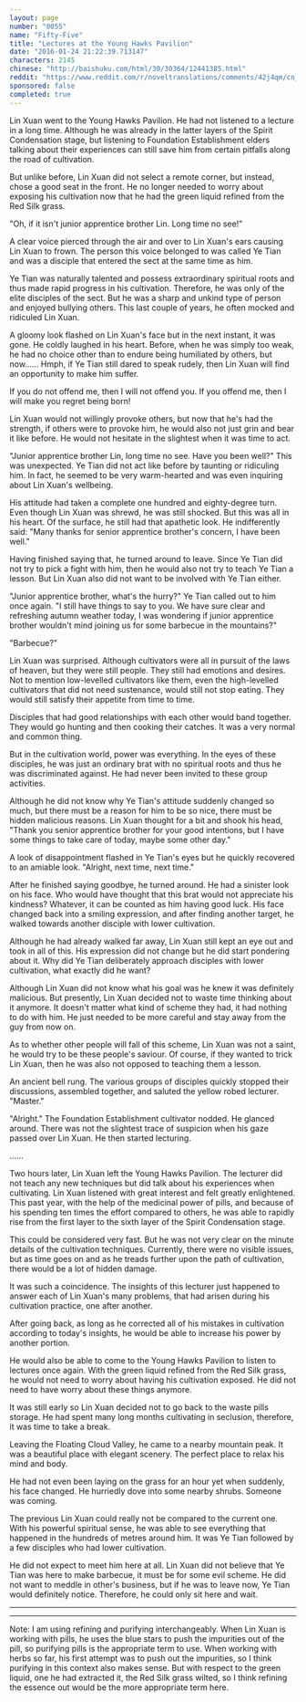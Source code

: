 ```yaml
---
layout: page
number: "0055"
name: "Fifty-Five"
title: "Lectures at the Young Hawks Pavilion"
date: "2016-01-24 21:22:39.713147"
characters: 2145
chinese: "http://baishuku.com/html/30/30364/12441385.html"
reddit: "https://www.reddit.com/r/noveltranslations/comments/42j4qm/cn_tempered_immortal_chapter_0055/"
sponsored: false
completed: true
---
```


Lin Xuan went to the Young Hawks Pavilion. He had not listened to a lecture in a long time. Although he was already in the latter layers of the Spirit Condensation stage, but listening to Foundation Establishment elders talking about their experiences can still save him from certain pitfalls along the road of cultivation.

But unlike before, Lin Xuan did not select a remote corner, but instead, chose a good seat in the front. He no longer needed to worry about exposing his cultivation now that he had the green liquid refined from the Red Silk grass.

"Oh, if it isn't junior apprentice brother Lin. Long time no see!"

A clear voice pierced through the air and over to Lin Xuan's ears causing Lin Xuan to frown. The person this voice belonged to was called Ye Tian and was a disciple that entered the sect at the same time as him.

Ye Tian was naturally talented and possess extraordinary spiritual roots and thus made rapid progress in his cultivation. Therefore, he was only of the elite disciples of the sect. But he was a sharp and unkind type of person and enjoyed bullying others. This last couple of years, he often mocked and ridiculed Lin Xuan.

A gloomy look flashed on Lin Xuan's face but in the next instant, it was gone. He coldly laughed in his heart. Before, when he was simply too weak, he had no choice other than to endure being humiliated by others, but now...... Hmph, if Ye Tian still dared to speak rudely, then Lin Xuan will find an opportunity to make him suffer.

If you do not offend me, then I will not offend you. If you offend me, then I will make you regret being born!

Lin Xuan would not willingly provoke others, but now that he's had the strength, if others were to provoke him, he would also not just grin and bear it like before. He would not hesitate in the slightest when it was time to act.

"Junior apprentice brother Lin, long time no see. Have you been well?" This was unexpected. Ye Tian did not act like before by taunting or ridiculing him. In fact, he seemed to be very warm-hearted and was even inquiring about Lin Xuan's wellbeing.

His attitude had taken a complete one hundred and eighty-degree turn. Even though Lin Xuan was shrewd, he was still shocked. But this was all in his heart. Of the surface, he still had that apathetic look. He indifferently said: "Many thanks for senior apprentice brother's concern, I have been well."


Having finished saying that, he turned around to leave. Since Ye Tian did not try to pick a fight with him, then he would also not try to teach Ye Tian a lesson. But Lin Xuan also did not want to be involved with Ye Tian either.

"Junior apprentice brother, what's the hurry?" Ye Tian called out to him once again. "I still have things to say to you. We have sure clear and refreshing autumn weather today, I was wondering if junior apprentice brother wouldn't mind joining us for some barbecue in the mountains?"

"Barbecue?"

Lin Xuan was surprised. Although cultivators were all in pursuit of the laws of heaven, but they were still people. They still had emotions and desires. Not to mention low-levelled cultivators like them, even the high-levelled cultivators that did not need sustenance, would still not stop eating. They would still satisfy their appetite from time to time.

Disciples that had good relationships with each other would band together. They would go hunting and then cooking their catches. It was a very normal and common thing.

But in the cultivation world, power was everything. In the eyes of these disciples, he was just an ordinary brat with no spiritual roots and thus he was discriminated against. He had never been invited to these group activities.

Although he did not know why Ye Tian's attitude suddenly changed so much, but there must be a reason for him to be so nice, there must be hidden malicious reasons. Lin Xuan thought for a bit and shook his head, "Thank you senior apprentice brother for your good intentions, but I have some things to take care of today, maybe some other day."

A look of disappointment flashed in Ye Tian's eyes but he quickly recovered to an amiable look. "Alright, next time, next time."

After he finished saying goodbye, he turned around. He had a sinister look on his face. Who would have thought that this brat would not appreciate his kindness? Whatever, it can be counted as him having good luck. His face changed back into a smiling expression, and after finding another target, he walked towards another disciple with lower cultivation.

Although he had already walked far away, Lin Xuan still kept an eye out and took in all of this. His expression did not change but he did start pondering about it. Why did Ye Tian deliberately approach disciples with lower cultivation, what exactly did he want?

Although Lin Xuan did not know what his goal was he knew it was definitely malicious. But presently, Lin Xuan decided not to waste time thinking about it anymore. It doesn't matter what kind of scheme they had, it had nothing to do with him. He just needed to be more careful and stay away from the guy from now on.

As to whether other people will fall of this scheme, Lin Xuan was not a saint, he would try to be these people's saviour. Of course, if they wanted to trick Lin Xuan, then he was also not opposed to teaching them a lesson.

An ancient bell rung. The various groups of disciples quickly stopped their discussions, assembled together, and saluted the yellow robed lecturer. "Master."

"Alright." The Foundation Establishment cultivator nodded. He glanced around. There was not the slightest trace of suspicion when his gaze passed over Lin Xuan. He then started lecturing.

......

Two hours later, Lin Xuan left the Young Hawks Pavilion. The lecturer did not teach any new techniques but did talk about his experiences when cultivating. Lin Xuan listened with great interest and felt greatly enlightened. This past year, with the help of the medicinal power of pills, and because of his spending ten times the effort compared to others, he was able to rapidly rise from the first layer to the sixth layer of the Spirit Condensation stage.

This could be considered very fast. But he was not very clear on the minute details of the cultivation techniques. Currently, there were no visible issues, but as time goes on and as he treads further upon the path of cultivation, there would be a lot of hidden damage.

It was such a coincidence. The insights of this lecturer just happened to answer each of Lin Xuan's many problems, that had arisen during his cultivation practice, one after another.

After going back, as long as he corrected all of his mistakes in cultivation according to today's insights, he would be able to increase his power by another portion.

He would also be able to come to the Young Hawks Pavilion to listen to lectures once again. With the green liquid refined from the Red Silk grass, he would not need to worry about having his cultivation exposed. He did not need to have worry about these things anymore.

It was still early so Lin Xuan decided not to go back to the waste pills storage. He had spent many long months cultivating in seclusion, therefore, it was time to take a break.

Leaving the Floating Cloud Valley, he came to a nearby mountain peak. It was a beautiful place with elegant scenery. The perfect place to relax his mind and body.

He had not even been laying on the grass for an hour yet when suddenly, his face changed. He hurriedly dove into some nearby shrubs. Someone was coming.

The previous Lin Xuan could really not be compared to the current one. With his powerful spiritual sense, he was able to see everything that happened in the hundreds of metres around him. It was Ye Tian followed by a few disciples who had lower cultivation.

He did not expect to meet him here at all. Lin Xuan did not believe that Ye Tian was here to make barbecue, it must be for some evil scheme. He did not want to meddle in other's business, but if he was to leave now, Ye Tian would definitely notice. Therefore, he could only sit here and wait.

- - -
- - -

Note: I am using refining and purifying interchangeably. When Lin Xuan is working with pills, he uses the blue stars to push the impurities out of the pill, so purifying pills is the appropriate term to use. When working with herbs so far, his first attempt was to push out the impurities, so I think purifying in this context also makes sense. But with respect to the green liquid, one he had extracted it, the Red Silk grass wilted, so I think refining the essence out would be the more appropriate term here.

